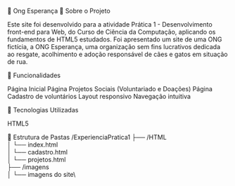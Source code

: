 🐾 Ong Esperança
🌟 Sobre o Projeto

Este site foi desenvolvido para a atividade Prática 1 - Desenvolvimento front-end para Web, do Curso de Ciência da Computação, aplicando os fundamentos de HTML5 estudados.
Foi apresentado um site de uma ONG fictícia, a ONG Esperança, uma organização sem fins lucrativos dedicada ao resgate, acolhimento e adoção responsável de cães e gatos em situação de rua. 

📌 Funcionalidades

Página Inicial
Página Projetos Sociais (Voluntariado e Doações)
Página Cadastro de voluntários
Layout responsivo
Navegação intuitiva

🚀 Tecnologias Utilizadas

HTML5

📁 Estrutura de Pastas
/ExperienciaPratica1
├── /HTML\
│   └── index.html\
│   └── cadastro.html\
│   └── projetos.html\
├── /imagens\
│   └── imagens do site\
